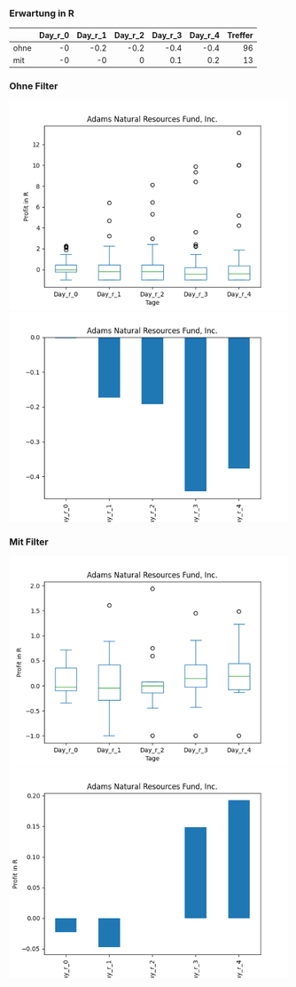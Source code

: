 ### Erwartung in R
|      |   Day_r_0 |   Day_r_1 |   Day_r_2 |   Day_r_3 |   Day_r_4 |   Treffer |
|:-----|----------:|----------:|----------:|----------:|----------:|----------:|
| ohne |        -0 |      -0.2 |      -0.2 |      -0.4 |      -0.4 |        96 |
| mit  |        -0 |      -0   |       0   |       0.1 |       0.2 |        13 |

### Ohne Filter
![image info](./data/PEO_box_all.png)
![image info](./data/PEO_median_all.png)

### Mit Filter
![image info](./data/PEO_box_filtered.png)
![image info](./data/PEO_median_filtered.png)